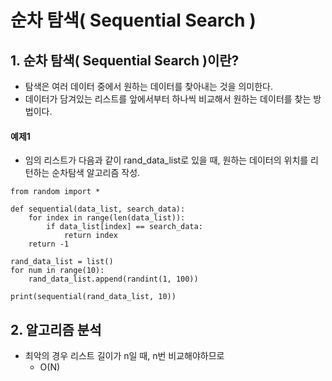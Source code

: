# 순차 탐색\( Sequential Search \)

## 1. 순차 탐색\( Sequential Search \)이란?

* 탐색은 여러 데이터 중에서 원하는 데이터를 찾아내는 것을 의미한다.
* 데이터가 담겨있는 리스트를 앞에서부터 하나씩 비교해서 원하는 데이터를 찾는 방법이다.



#### 예제1

* 임의 리스트가 다음과 같이 rand\_data\_list로 있을 때, 원하는 데이터의 위치를 리턴하는 순차탐색 알고리즘 작성.

```text
from random import *

def sequential(data_list, search_data):
    for index in range(len(data_list)):
        if data_list[index] == search_data:
            return index
    return -1

rand_data_list = list()
for num in range(10):
    rand_data_list.append(randint(1, 100))
    
print(sequential(rand_data_list, 10))
```



## 2. 알고리즘 분석

* 최악의 경우 리스트 길이가 n일 때, n번 비교해야하므로
  * O\(N\)



